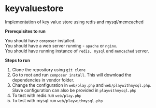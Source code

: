 # keyvaluestore
Implementation of key value store using redis and mysql/memcached

<b>Prerequisites to run</b>

You should have <code>composer</code> installed.<br/>
You should have a web server running - <code>apache</code> or <code>nginx</code>.<br/>
You should have running instance of <code>redis, mysql</code> and <code>memcached</code> server.

<b>Steps to run</b>

1. Clone the repository using <code>git clone</code>
2. Go to root and run <code>composer install</code>. This will download the dependencies in vendor folder.
3. Change the configuration in <code>web/play.php</code> and <code>web/playwithmysql.php</code>. Slave configuration can also be provided in <code>playwithmysql.php</code>
4. To test with redis run <code>web/play.php</code>
5. To test with mysql run <code>web/playwithmysql.php</code>
